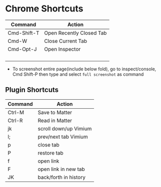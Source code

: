# Chrome Shortcuts

| Command     | Action                   |
| ----------- | ------------------------ |
| Cmd-Shift-T | Open Recently Closed Tab |
| Cmd-W       | Close Current Tab        |
| Cmd-Opt-J   | Open Inspector           |
|             |                          |
|             |                          |
|             |                          |
|             |                          |

- To screenshot entire page(include below fold), go to inspect/console, Cmd Shift-P then type and select `full screenshot` as command

## Plugin Shortcuts

| Command | Action                |
| ------- | --------------------- |
| Ctrl-M  | Save to Matter        |
| Ctrl-R  | Read in Matter        |
| jk      | scroll down/up Vimium |
| l;      | prev/next tab Vimium  |
| p       | close tab             |
| P       | restore tab           |
| f       | open link             |
| F       | open link in new tab  |
| JK      | back/forth in history |



